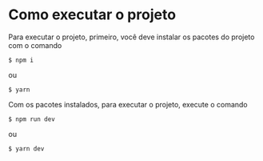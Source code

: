 # Como executar o projeto

Para executar o projeto, primeiro, você deve instalar os pacotes do projeto com o comando

```
$ npm i
```

ou

```
$ yarn
```

Com os pacotes instalados, para executar o projeto, execute o comando

```
$ npm run dev
```

ou

```
$ yarn dev
```
